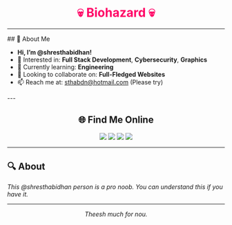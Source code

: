 <div align="center">
  <h1 style="color: #ff0066;">💀 Biohazard 💀</h1>
</div>

---
<div style="background-image:url('GBanner1.jfif')">
## 👋 About Me

- **Hi, I’m @shresthabidhan!**
- 👀 Interested in: **Full Stack Development**, **Cybersecurity**, **Graphics**
- 🌱 Currently learning: **Engineering**
- 💞️ Looking to collaborate on: **Full-Fledged Websites**
- 📫 Reach me at: [sthabdn@hotmail.com](mailto:sthabdn@hotmail.com) (Please try)
</div>
---

<div align="center">
  <h2>🌐 Find Me Online</h2>
  <a href="https://bit.ly/3bkAEry"><img src="https://img.shields.io/badge/YouTube-Channel-red?style=for-the-badge&logo=youtube"></a>
  <a href="https://bit.ly/3KyK7Lk"><img src="https://img.shields.io/badge/Blogspot-Blog-orange?style=for-the-badge&logo=blogger"></a>
  <a href="https://bit.ly/3CganGS"><img src="https://img.shields.io/badge/WordPress-Site-blue?style=for-the-badge&logo=wordpress"></a>
  <a href="https://b62s.glitch.me"><img src="https://img.shields.io/badge/More-Links-purple?style=for-the-badge&logo=linktree"></a>
</div>

---

## 🔍 About

*This @shresthabidhan person is a pro noob. You can understand this if you have it.*

---

<div align="center">
  <em>Theesh much for nou.</em>
</div>
